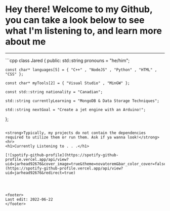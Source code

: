 <h1>Hey there! Welcome to my Github, you can take a look below to see what I'm listening to, and learn more about me</h1>
<hr>
```cpp
class Jared {
public:
	std::string pronouns = "he/him";

	const char* languages[5] = { "C++" , "NodeJS" , "Python" , "HTML" , "CSS" };

	const char* myTools[2] = { "Visual Studio" , "MinGW" };

	const std::string nationality = "Canadian";

	std::string currentlyLearning = "MongoDB & Data Storage Techniques";
	
	std::string nextGoal = "Create a jet engine with an Arduino!";
};
```

<strong>Typically, my projects do not contain the dependencies required to utilize them or run them. Ask if ya wanna look!</strong>
<hr>
<h1>Currently Listening to . . .</h1>

[![spotify-github-profile](https://spotify-github-profile.vercel.app/api/view?uid=jarhead92676&cover_image=true&theme=novatorem&bar_color_cover=false&bar_color=53b14f)](https://spotify-github-profile.vercel.app/api/view?uid=jarhead92676&redirect=true)




<footer>
Last edit: 2022-06-22
</footer>
